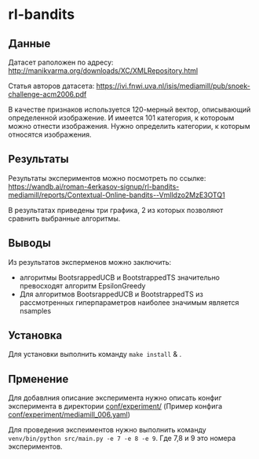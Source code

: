 # rl-bandits
## Данные

Датасет раположен по адресу: http://manikvarma.org/downloads/XC/XMLRepository.html

Статья авторов датасета: https://ivi.fnwi.uva.nl/isis/mediamill/pub/snoek-challenge-acm2006.pdf

В качестве признаков используется 120-мерный вектор, описывающий определенной изображение. И имеется 101 категория, к котороым можно отнести изображения. Нужно определить категории, к которым относятся изображения.


## Результаты
Результаты экспериментов можно посмотреть по ссылке:
https://wandb.ai/roman-4erkasov-signup/rl-bandits-mediamill/reports/Contextual-Online-bandits--Vmlldzo2MzE3OTQ1

В результатах приведены три графика, 2 из которых позволяют сравнить выбранные алгоритмы.


## Выводы
Из результатов эксперменов можно заключить:
- алгоритмы BootsrappedUCB и BootstrappedTS значительно превосходят алгоритм EpsilonGreedy
- Для алгоритмов BootsrappedUCB и BootstrappedTS из рассмотренных гиперпараметров наиболее значимым является nsamples

## Установка
Для установки выполнить команду `make install` & .

## Прменение
Для добавлния описание эксперимента нужно описать конфиг эксперимента в директории [conf/experiment/](conf/experiment/) (Пример конфига [conf/experiment/mediamill_006.yaml](conf/experiment/mediamill_006.yaml))

Для проведения экспеиментов нужно выполнить команду  `venv/bin/python src/main.py -e 7 -e 8 -e 9`. Где 7,8 и 9 это номера экспериментов.
